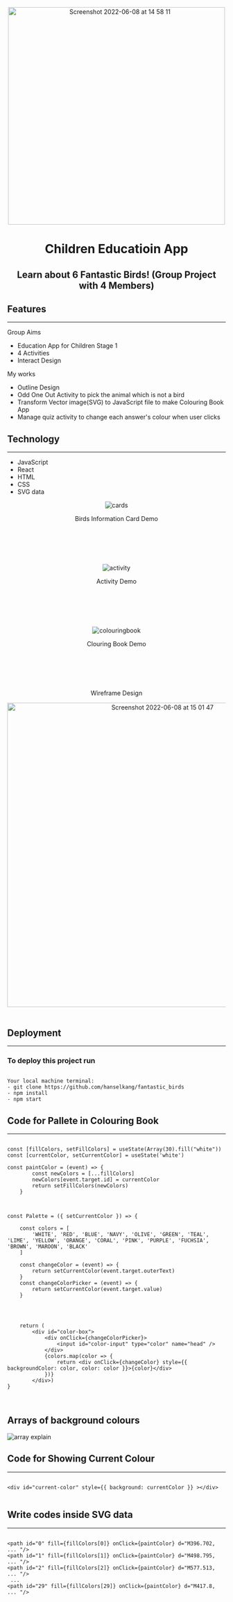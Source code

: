 <div align="center">
  
  <img width="500" alt="Screenshot 2022-06-08 at 14 58 11" src="https://user-images.githubusercontent.com/43307207/172636514-5e348d33-7d68-482d-8f1a-606d7a3457b3.png">

  
  
# Children Educatioin App
## Learn about 6 Fantastic Birds! (Group Project with 4 Members)

</div>
  
## Features
----------
Group Aims
* Education App for Children Stage 1
* 4 Activities
* Interact Design

My works
* Outline Design
* Odd One Out Activity to pick the animal which is not a bird
* Transform Vector image(SVG) to JavaScript file to make Colouring Book App
* Manage quiz activity to change each answer's colour when user clicks

## Technology
----------
* JavaScript 
* React
* HTML
* CSS
* SVG data

<div align="center">

  
![cards](https://user-images.githubusercontent.com/43307207/172615388-60942de9-518a-4ef0-bd66-c25af17ea5e0.gif)


  Birds Information Card Demo
  
  
  <br>
  <br>
  <br>
  <br>
  
  
![activity](https://user-images.githubusercontent.com/43307207/172615467-f99e0110-4bd1-4430-b9ec-37b985dd98f6.gif)

  
  Activity Demo
  
  
  <br>
  <br>
  <br>
  <br>
  

![colouringbook](https://user-images.githubusercontent.com/43307207/172615543-323836c9-2ee4-4218-bd83-edd60cdaebfc.gif)


  Clouring Book Demo
  
  
  <br>
  <br>
  <br>
  <br>
  


  

  Wireframe Design
  
  <img width="700" alt="Screenshot 2022-06-08 at 15 01 47" src="https://user-images.githubusercontent.com/43307207/172636413-131c1ee0-c577-43a8-bed8-d8823109ccc1.png">

  
  
  <br>
  <br>
            
</div>


## Deployment
----------
### To deploy this project run

```

Your local machine terminal:
- git clone https://github.com/hanselkang/fantastic_birds
- npm install
- npm start

```

## Code for Pallete in Colouring Book
----------

```

const [fillColors, setFillColors] = useState(Array(30).fill("white"))
const [currentColor, setCurrentColor] = useState('white')

const paintColor = (event) => {
        const newColors = [...fillColors]
        newColors[event.target.id] = currentColor
        return setFillColors(newColors)
    }



const Palette = ({ setCurrentColor }) => {

    const colors = [
        'WHITE', 'RED', 'BLUE', 'NAVY', 'OLIVE', 'GREEN', 'TEAL', 'LIME', 'YELLOW', 'ORANGE', 'CORAL', 'PINK', 'PURPLE', 'FUCHSIA', 'BROWN', 'MAROON', 'BLACK'
    ]

    const changeColor = (event) => {
        return setCurrentColor(event.target.outerText)   
    }
    const changeColorPicker = (event) => {
        return setCurrentColor(event.target.value)
    }

    

    
    return (
        <div id="color-box">
            <div onClick={changeColorPicker}>
                <input id="color-input" type="color" name="head" />
            </div>
            {colors.map(color => {
                return <div onClick={changeColor} style={{ backgroundColor: color, color: color }}>{color}</div>
            })}
        </div>)
}

   
```

## Arrays of background colours

<img alt="array explain" src="https://user-images.githubusercontent.com/43307207/172636077-6443259c-e1c5-4dc5-92ae-70bef2ed6bd3.png">



## Code for Showing Current Colour 
----------

```

<div id="current-color" style={{ background: currentColor }} ></div>


```



## Write codes inside SVG data
----------

```

<path id="0" fill={fillColors[0]} onClick={paintColor} d="M396.702, ... "/>
<path id="1" fill={fillColors[1]} onClick={paintColor} d="M498.795, ... "/>
<path id="2" fill={fillColors[2]} onClick={paintColor} d="M577.513, ... "/>
 ...
<path id="29" fill={fillColors[29]} onClick={paintColor} d="M417.8, ... "/>      

 
```

